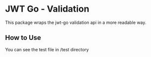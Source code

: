 # JWT Go - Validation
This package wraps the jwt-go validation api in a more readable way.

## How to Use
You can see the test file in /test directory